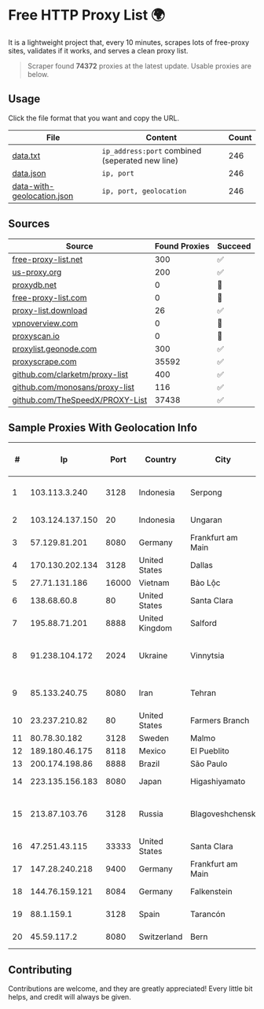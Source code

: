 
# Free HTTP Proxy List 🌍

It is a lightweight project that, every 10 minutes, scrapes lots of free-proxy sites, validates if it works, and serves a clean proxy list.


> Scraper found **74372** proxies at the latest update. Usable proxies are below.

## Usage

Click the file format that you want and copy the URL.


|File|Content|Count|
|----|-------|-----|
|[data.txt](https://raw.githubusercontent.com/themiralay/Proxy-List-World/master/data.txt)|`ip_address:port` combined (seperated new line)|246|
|[data.json](https://raw.githubusercontent.com/themiralay/Proxy-List-World/master/data.json)|`ip, port`|246|
|[data-with-geolocation.json](https://raw.githubusercontent.com/themiralay/Proxy-List-World/master/data-with-geolocation.json)|`ip, port, geolocation`|246|

## Sources

|Source|Found Proxies|Succeed|
|------|-------------|-------|
|[free-proxy-list.net](https://free-proxy-list.net)|300|✅|
|[us-proxy.org](https://www.us-proxy.org)|200|✅|
|[proxydb.net](http://proxydb.net)|0|🚫|
|[free-proxy-list.com](https://free-proxy-list.com/?page=&port=&type%5B%5D=http&type%5B%5D=https&up_time=0&search=Search)|0|🚫|
|[proxy-list.download](https://www.proxy-list.download/HTTP)|26|✅|
|[vpnoverview.com](https://vpnoverview.com/privacy/anonymous-browsing/free-proxy-servers)|0|🚫|
|[proxyscan.io](https://www.proxyscan.io)|0|🚫|
|[proxylist.geonode.com](https://proxylist.geonode.com/api/proxy-list?limit=300&page=1&sort_by=lastChecked&sort_type=desc&protocols=http,https)|300|✅|
|[proxyscrape.com](https://api.proxyscrape.com/v2/?request=displayproxies&protocol=http&timeout=10000&country=all&ssl=all&anonymity=all)|35592|✅|
|[github.com/clarketm/proxy-list](https://raw.githubusercontent.com/clarketm/proxy-list/master/proxy-list-raw.txt)|400|✅|
|[github.com/monosans/proxy-list](https://raw.githubusercontent.com/monosans/proxy-list/main/proxies/http.txt)|116|✅|
|[github.com/TheSpeedX/PROXY-List](https://raw.githubusercontent.com/TheSpeedX/PROXY-List/master/http.txt)|37438|✅|


## Sample Proxies With Geolocation Info

|#|Ip|Port|Country|City|Internet Service Provider|
|-|--|----|-------|----|-------------------------|
|1|103.113.3.240|3128|Indonesia|Serpong|Diskominfo Tangerang Selatan|
|2|103.124.137.150|20|Indonesia|Ungaran|Global Media Data Prima|
|3|57.129.81.201|8080|Germany|Frankfurt am Main|OVH SAS|
|4|170.130.202.134|3128|United States|Dallas|Eonix Corporation|
|5|27.71.131.186|16000|Vietnam|Bảo Lộc|Viettel Group|
|6|138.68.60.8|80|United States|Santa Clara|DigitalOcean, LLC|
|7|195.88.71.201|8888|United Kingdom|Salford|OVH SAS|
|8|91.238.104.172|2024|Ukraine|Vinnytsia|FOP "Reznichenko Sergey Mykolayovich"|
|9|85.133.240.75|8080|Iran|Tehran|Respina Networks & Beyond PJSC|
|10|23.237.210.82|80|United States|Farmers Branch|FDCservers.net|
|11|80.78.30.182|3128|Sweden|Malmo|ab stract|
|12|189.180.46.175|8118|Mexico|El Pueblito|UNINET|
|13|200.174.198.86|8888|Brazil|São Paulo|Claro S.A|
|14|223.135.156.183|8080|Japan|Higashiyamato|So-net Corporation|
|15|213.87.103.76|3128|Russia|Blagoveshchensk|MR DV division of Mobile Telesystems OJSC|
|16|47.251.43.115|33333|United States|Santa Clara|Alibaba Cloud LLC|
|17|147.28.240.218|9400|Germany|Frankfurt am Main|Packet Host, Inc.|
|18|144.76.159.121|8084|Germany|Falkenstein|Hetzner Online GmbH|
|19|88.1.159.1|3128|Spain|Tarancón|Telefonica de Espana SAU|
|20|45.59.117.2|8080|Switzerland|Bern|FranTech Solutions|



## Contributing

Contributions are welcome, and they are greatly appreciated! Every
little bit helps, and credit will always be given.

